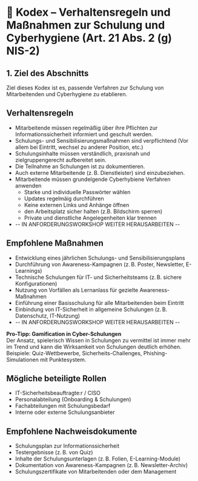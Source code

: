 # 📘 Kodex – Verhaltensregeln und Maßnahmen zur Schulung und Cyberhygiene (Art. 21 Abs. 2 (g) NIS-2)

## 1. Ziel des Abschnitts  
Ziel dieses Kodex ist es, passende Verfahren zur Schulung von Mitarbeitenden und Cyberhygiene zu etablieren.

## Verhaltensregeln

- Mitarbeitende müssen regelmäßig über ihre Pflichten zur Informationssicherheit informiert und geschult werden.
- Schulungs- und Sensibilisierungsmaßnahmen sind verpflichtend (Vor allem bei Eintritt, wechsel zu anderer Position, etc.)
- Schulungsinhalte müssen verständlich, praxisnah und zielgruppengerecht aufbereitet sein.
- Die Teilnahme an Schulungen ist zu dokumentieren. 
- Auch externe Mitarbeitende (z. B. Dienstleister) sind einzubeziehen.
- Mitarbeitende müssen grundelgende Cyberhybiene Verfahren anwenden
  - Starke und individuelle Passwörter wählen
  - Updates regelmäig durchführen
  - Keine externen Links und Anhänge öffnen
  - den Arbeitsplatz sicher halten (z.B. Bildschirm sperren)
  - Private und dienstliche Angelegenheiten klar trennen
- -- IN ANFORDERUNGSWORKSHOP WEITER HERAUSARBEITEN --

## Empfohlene Maßnahmen

- Entwicklung eines jährlichen Schulungs- und Sensibilisierungsplans
- Durchführung von Awareness-Kampagnen (z. B. Poster, Newsletter, E-Learnings)
- Technische Schulungen für IT- und Sicherheitsteams (z. B. sichere Konfigurationen)
- Nutzung von Vorfällen als Lernanlass für gezielte Awareness-Maßnahmen
- Einführung einer Basisschulung für alle Mitarbeitenden beim Eintritt
- Einbindung von IT-Sicherheit in allgemeine Schulungen (z. B. Datenschutz, IT-Nutzung)
- -- IN ANFORDERUNGSWORKSHOP WEITER HERAUSARBEITEN --

**Pro-Tipp: Gamification in Cyber-Schulungen**  
Der Ansatz, spielerisch Wissen in Schulungen zu vermittel ist immer mehr im Trend und kann die Wirksamkeit von Schulungen deutlich erhöhen. Beispiele: Quiz-Wettbewerbe, Sicherheits-Challenges,    Phishing-Simulationen mit Punktesystem.


## Mögliche beteiligte Rollen

- IT-Sicherheitsbeauftragte:r / CISO  
- Personalabteilung (Onboarding & Schulungen)  
- Fachabteilungen mit Schulungsbedarf  
- Interne oder externe Schulungsanbieter   

## Empfohlene Nachweisdokumente

- Schulungsplan zur Informationssicherheit  
- Testergebnisse (z. B. von Quiz)  
- Inhalte der Schulungsunterlagen (z. B. Folien, E-Learning-Module)  
- Dokumentation von Awareness-Kampagnen (z. B. Newsletter-Archiv) 
- Schulungszertifikate von Mitarbeitenden oder dem Management
